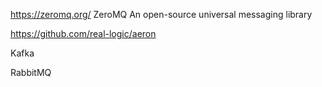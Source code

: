 https://zeromq.org/ ZeroMQ An open-source universal messaging library

https://github.com/real-logic/aeron

Kafka

RabbitMQ
